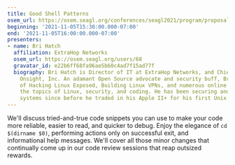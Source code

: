 ```yaml
---
title: Good Shell Patterns
osem_url: https://osem.seagl.org/conferences/seagl2021/program/proposals/839
beginning: '2021-11-05T15:30:00.000-07:00'
end: '2021-11-05T16:00:00.000-07:00'
presenters:
- name: Bri Hatch
  affiliation: ExtraHop Networks
  osem_url: https://osem.seagl.org/users/68
  gravatar_id: e22b6ff68fa96ae5b60c4ad7f15ad77f
  biography: Bri Hatch is Director of IT at ExtraHop Networks, and Chief Hacker at
    Onsight, Inc. An adamant Open Source advocate and security buff, Bri is the author
    of Hacking Linux Exposed, Building Linux VPNs, and numerous online articles on
    the topics of Linux, security, and coding. He has been securing and breaking into
    systems since before he traded in his Apple II+ for his first Unix system.
---
```


We'll discuss tried-and-true code snippets you can use to make your code more reliable, easier to read, and quicker to debug. Enjoy the elegance of `cd $(dirname $0)`, performing actions only on successful exit, and informational help messages. We'll cover all those minor changes that continually come up in our code review sessions that reap outsized rewards.
